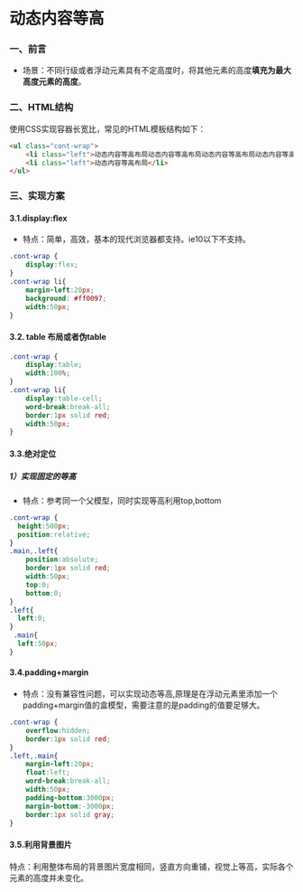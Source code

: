 # 动态内容等高

### 一、前言

+ 场景：不同行级或者浮动元素具有不定高度时，将其他元素的高度**填充为最大高度元素的高度**。

### 二、HTML结构

使用CSS实现容器长宽比，常见的HTML模板结构如下：

```html
<ul class="cont-wrap">
    <li class="left">动态内容等高布局动态内容等高布局动态内容等高布局动态内容等高布局</li>
    <li class="left">动态内容等高布局</li>
</ul>
```

### 三、实现方案

#### 3.1.display:flex

+ 特点：简单，高效，基本的现代浏览器都支持。ie10以下不支持。

```css
.cont-wrap {
    display:flex;
}
.cont-wrap li{
    margin-left:20px;
    background: #ff0097;
    width:50px;
}
```

#### 3.2. table 布局或者伪table

```css
.cont-wrap {
    display:table;
    width:100%;
}
.cont-wrap li{
    display:table-cell;
    word-break:break-all;  
    border:1px solid red;  
    width:50px;
}
```

#### 3.3.绝对定位

##### 1）实现固定的等高

+ 特点：参考同一个父模型，同时实现等高利用top,bottom

```css
.cont-wrap {
  height:500px;
  position:relative;
}
.main,.left{
    position:absolute;
    border:1px solid red;  
    width:50px;
    top:0;
    bottom:0;
}
.left{
  left:0;
}
 .main{
  left:50px;
}
```

#### 3.4.padding+margin

+ 特点：没有兼容性问题，可以实现动态等高,原理是在浮动元素里添加一个padding+margin值的盒模型，需要注意的是padding的值要足够大。

```css
.cont-wrap {
    overflow:hidden;
    border:1px solid red;
}
.left,.main{
    margin-left:20px;
    float:left;
    word-break:break-all;
    width:50px;
    padding-bottom:3000px;
    margin-bottom:-3000px;
    border:1px solid gray; 
}

```

#### 3.5.利用背景图片

特点：利用整体布局的背景图片宽度相同，竖直方向重铺，视觉上等高，实际各个元素的高度并未变化。